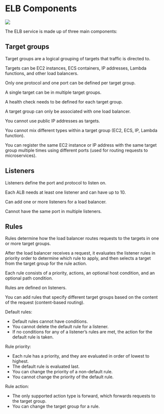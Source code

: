 # ELB Components

![](https://digitalcloud.training/wp-content/uploads/2022/01/alb-listeners-targets-and-rules.jpeg)

The ELB service is made up of three main components:

## Target groups

Target groups are a logical grouping of targets that traffic is directed to.

Targets can be EC2 instances, ECS containers, IP addresses, Lambda functions, and other load balancers.

Only one protocol and one port can be defined per target group.

A single target can be in multiple target groups.

A health check needs to be defined for each target group.

A target group can only be associated with one load balancer.

You cannot use public IP addresses as targets.

You cannot mix different types within a target group (EC2, ECS, IP, Lambda function).

You can register the same EC2 instance or IP address with the same target group multiple times using different ports (used for routing requests to microservices).


## Listeners

Listeners define the port and protocol to listen on.

Each ALB needs at least one listener and can have up to 10.

Can add one or more listeners for a load balancer.

Cannot have the same port in multiple listeners.


## Rules

Rules determine how the load balancer routes requests to the targets in one or more target groups.

After the load balancer receives a request, it evaluates the listener rules in priority order to determine which rule to apply, and then selects a target from the target group for the rule action.

Each rule consists of a priority, actions, an optional host condition, and an optional path condition.

Rules are defined on listeners.

You can add rules that specify different target groups based on the content of the request (content-based routing).

Default rules:
- Default rules cannot have conditions.
- You cannot delete the default rule for a listener.
- If no conditions for any of a listener’s rules are met, the action for the default rule is taken.

Rule priority:
- Each rule has a priority, and they are evaluated in order of lowest to highest.
- The default rule is evaluated last.
- You can change the priority of a non-default rule.
- You cannot change the priority of the default rule.

Rule action:
- The only supported action type is forward, which forwards requests to the target group.
- You can change the target group for a rule.
